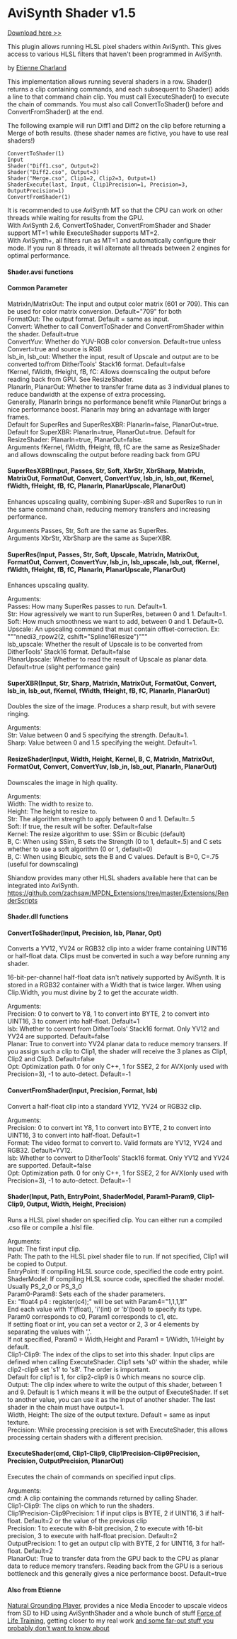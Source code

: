 # AviSynth Shader v1.5

<a href="https://github.com/mysteryx93/AviSynthShader/releases">Download here >></a>

This plugin allows running HLSL pixel shaders within AviSynth. This gives access to various HLSL filters that haven't been programmed in AviSynth.

by <a href="https://www.spiritualselftransformation.com/">Etienne Charland</a>

This implementation allows running several shaders in a row. Shader() returns a clip containing commands, and each subsequent to Shader() adds a line to that command chain clip. You must call ExecuteShader() to execute the chain of commands. You must also call ConvertToShader() before and ConvertFromShader() at the end.

The following example will run Diff1 and Diff2 on the clip before returning a Merge of both results. (these shader names are fictive, you have to use real shaders!)

    ConvertToShader(1)
    Input
    Shader("Diff1.cso", Output=2)
    Shader("Diff2.cso", Output=3)
    Shader("Merge.cso", Clip1=2, Clip2=3, Output=1)
    ShaderExecute(last, Input, Clip1Precision=1, Precision=3, OutputPrecision=1)
    ConvertFromShader(1)

It is recommended to use AviSynth MT so that the CPU can work on other threads while waiting for results from the GPU.  
With AviSynth 2.6, ConvertToShader, ConvertFromShader and Shader support MT=1 while ExecuteShader supports MT=2.  
With AviSynth+, all filters run as MT=1 and automatically configure their mode. If you run 8 threads, it will alternate all threads between 2 engines for optimal performance.

#### Shader.avsi functions

#### Common Parameter

MatrixIn/MatrixOut: The input and output color matrix (601 or 709). This can be used for color matrix conversion. Default="709" for both  
FormatOut: The output format. Default = same as input.  
Convert: Whether to call ConvertToShader and ConvertFromShader within the shader. Default=true  
ConvertYuv: Whether do YUV-RGB color conversion. Default=true unless Convert=true and source is RGB  
lsb_in, lsb_out: Whether the input, result of Upscale and output are to be converted to/from DitherTools' Stack16 format. Default=false  
fKernel, fWidth, fHeight, fB, fC: Allows downscaling the output before reading back from GPU. See ResizeShader.  
PlanarIn, PlanarOut: Whether to transfer frame data as 3 individual planes to reduce bandwidth at the expense of extra processing.  
Generally, PlanarIn brings no performance benefit while PlanarOut brings a nice performance boost. PlanarIn may bring an advantage with larger frames.  
Default for SuperRes and SuperResXBR: PlanarIn=false, PlanarOut=true. Default for SuperXBR: PlanarIn=true, PlanarOut=true. Default for ResizeShader: PlanarIn=true, PlanarOut=false.  
Arguments fKernel, fWidth, fHeight, fB, fC are the same as ResizeShader and allows downscaling the output before reading back from GPU  


#### SuperResXBR(Input, Passes, Str, Soft, XbrStr, XbrSharp, MatrixIn, MatrixOut, FormatOut, Convert, ConvertYuv, lsb_in, lsb_out, fKernel, fWidth, fHeight, fB, fC, PlanarIn, PlanarUpscale, PlanarOut)
Enhances upscaling quality, combining Super-xBR and SuperRes to run in the same command chain, reducing memory transfers and increasing performance.

Arguments Passes, Str, Soft are the same as SuperRes.  
Arguments XbrStr, XbrSharp are the same as SuperXBR.  


#### SuperRes(Input, Passes, Str, Soft, Upscale, MatrixIn, MatrixOut, FormatOut, Convert, ConvertYuv, lsb_in, lsb_upscale, lsb_out, fKernel, fWidth, fHeight, fB, fC, PlanarIn, PlanarUpscale, PlanarOut)
Enhances upscaling quality.

Arguments:  
Passes: How many SuperRes passes to run. Default=1.  
Str: How agressively we want to run SuperRes, between 0 and 1. Default=1.  
Soft: How much smoothness we want to add, between 0 and 1. Default=0.  
Upscale: An upscaling command that must contain offset-correction. Ex: """nnedi3_rpow2(2, cshift="Spline16Resize")"""  
lsb_upscale: Whether the result of Upscale is to be converted from DitherTools' Stack16 format. Default=false  
PlanarUpscale: Whether to read the result of Upscale as planar data. Default=true (slight performance gain)  


#### SuperXBR(Input, Str, Sharp, MatrixIn, MatrixOut, FormatOut, Convert, lsb_in, lsb_out, fKernel, fWidth, fHeight, fB, fC, PlanarIn, PlanarOut)
Doubles the size of the image. Produces a sharp result, but with severe ringing.

Arguments:  
Str: Value between 0 and 5 specifying the strength. Default=1.  
Sharp: Value between 0 and 1.5 specifying the weight. Default=1.  


#### ResizeShader(Input, Width, Height, Kernel, B, C, MatrixIn, MatrixOut, FormatOut, Convert, ConvertYuv, lsb_in, lsb_out, PlanarIn, PlanarOut)
Downscales the image in high quality.

Arguments:  
Width: The width to resize to.  
Height: The height to resize to.  
Str: The algorithm strength to apply between 0 and 1. Default=.5  
Soft: If true, the result will be softer. Default=false  
Kernel: The resize algorithm to use: SSim or Bicubic (default)  
B, C: When using SSim, B sets the Strength (0 to 1, default=.5) and C sets whether to use a soft algorithm (0 or 1, default=0)  
B, C: When using Bicubic, sets the B and C values. Default is B=0, C=.75 (useful for downscaling)  


Shiandow provides many other HLSL shaders available here that can be integrated into AviSynth.  
https://github.com/zachsaw/MPDN_Extensions/tree/master/Extensions/RenderScripts



#### Shader.dll functions

#### ConvertToShader(Input, Precision, lsb, Planar, Opt)
Converts a YV12, YV24 or RGB32 clip into a wider frame containing UINT16 or half-float data. Clips must be converted in such a way before running any shader.

16-bit-per-channel half-float data isn't natively supported by AviSynth. It is stored in a RGB32 container with a Width that is twice larger. When using Clip.Width, you must divine by 2 to get the accurate width.

Arguments:  
Precision: 0 to convert to Y8, 1 to convert into BYTE, 2 to convert into UINT16, 3 to convert into half-float. Default=1  
lsb: Whether to convert from DitherTools' Stack16 format. Only YV12 and YV24 are supported. Default=false  
Planar: True to convert into YV24 planar data to reduce memory transers. If you assign such a clip to Clip1, the shader will receive the 3 planes as Clip1, Clip2 and Clip3. Default=false  
Opt: Optimization path. 0 for only C++, 1 for SSE2, 2 for AVX(only used with Precision=3), -1 to auto-detect. Default=-1

#### ConvertFromShader(Input, Precision, Format, lsb)
Convert a half-float clip into a standard YV12, YV24 or RGB32 clip.

Arguments:  
Precision: 0 to convert int Y8, 1 to convert into BYTE, 2 to convert into UINT16, 3 to convert into half-float. Default=1  
Format: The video format to convert to. Valid formats are YV12, YV24 and RGB32. Default=YV12.  
lsb: Whether to convert to DitherTools' Stack16 format. Only YV12 and YV24 are supported. Default=false  
Opt: Optimization path. 0 for only C++, 1 for SSE2, 2 for AVX(only used with Precision=3), -1 to auto-detect. Default=-1

#### Shader(Input, Path, EntryPoint, ShaderModel, Param1-Param9, Clip1-Clip9, Output, Width, Height, Precision)
Runs a HLSL pixel shader on specified clip. You can either run a compiled .cso file or compile a .hlsl file.

Arguments:  
Input: The first input clip.  
Path: The path to the HLSL pixel shader file to run. If not specified, Clip1 will be copied to Output.  
EntryPoint: If compiling HLSL source code, specified the code entry point.  
ShaderModel: If compiling HLSL source code, specified the shader model. Usually PS_2_0 or PS_3_0  
Param0-Param8: Sets each of the shader parameters.  
Ex: "float4 p4 : register(c4);" will be set with Param4="1,1,1,1f"  
End each value with 'f'(float), 'i'(int) or 'b'(bool) to specify its type.  
Param0 corresponds to c0, Param1 corresponds to c1, etc.  
If setting float or int, you can set a vector or 2, 3 or 4 elements by separating the values with ','.  
If not specified, Param0 = Width,Height and Param1 = 1/Width, 1/Height by default.  
Clip1-Clip9: The index of the clips to set into this shader. Input clips are defined when calling ExecuteShader. Clip1 sets 's0' within the shader, while clip2-clip9 set 's1' to 's8'. The order is important.  
Default for clip1 is 1, for clip2-clip9 is 0 which means no source clip.  
Output: The clip index where to write the output of this shader, between 1 and 9. Default is 1 which means it will be the output of ExecuteShader. If set to another value, you can use it as the input of another shader. The last shader in the chain must have output=1.  
Width, Height: The size of the output texture. Default = same as input texture.  
Precision: While processing precision is set with ExecuteShader, this allows processing certain shaders with a different precision.

#### ExecuteShader(cmd, Clip1-Clip9, Clip1Precision-Clip9Precision, Precision, OutputPrecision, PlanarOut)
Executes the chain of commands on specified input clips.

Arguments:  
cmd: A clip containing the commands returned by calling Shader.  
Clip1-Clip9: The clips on which to run the shaders.  
Clip1Precision-Clip9Precision: 1 if input clips is BYTE, 2 if UINT16, 3 if half-float. Default=2 or the value of the previous clip  
Precision: 1 to execute with 8-bit precision, 2 to execute with 16-bit precision, 3 to execute with half-float precision. Default=2  
OutputPrecision: 1 to get an output clip with BYTE, 2 for UINT16, 3 for half-float. Default=2  
PlanarOut: True to transfer data from the GPU back to the CPU as planar data to reduce memory transfers. Reading back from the GPU is a serious bottleneck and this generally gives a nice performance boost. Default=true



#### Also from Etienne

<a href="https://github.com/mysteryx93/NaturalGroundingPlayer">Natural Grounding Player</a>, provides a nice Media Encoder to upscale videos from SD to HD using AviSynthShader and a whole bunch of stuff
<a href="https://www.forceoflife.net/">Force of Life Training</a>, getting closer to my real work
<a href="https://www.spiritualselftransformation.com/blog/">and some far-out stuff you probably don't want to know about</a>
